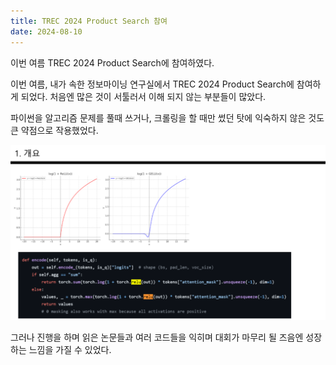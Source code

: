```yaml
---
title: TREC 2024 Product Search 참여
date: 2024-08-10
---
```


이번 여름 TREC 2024 Product Search에 참여하였다.

<!--more-->

이번 여름, 내가 속한 정보마이닝 연구실에서 TREC 2024 Product Search에 참여하게 되었다.
처음엔 많은 것이 서툴러서 이해 되지 않는 부분들이 많았다.

파이썬을 알고리즘 문제를 풀때 쓰거나, 크롤링을 할 때만 썼던 탓에 익숙하지 않은 것도 큰 약점으로 작용했었다.

![TREC 2024 Product Search](../../../../../assets/media/trec1.png)

그러나 진행을 하며 읽은 논문들과 여러 코드들을 익히며
대회가 마무리 될 즈음엔 성장하는 느낌을 가질 수 있었다.